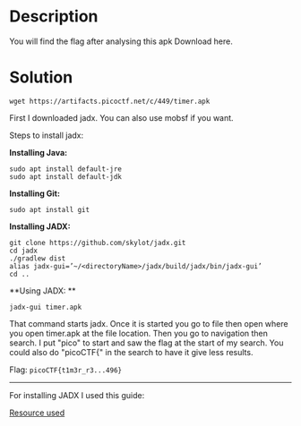 # Description

You will find the flag after analysing this apk
Download here.

# Solution

```wget https://artifacts.picoctf.net/c/449/timer.apk```

First I downloaded jadx. You can also use mobsf if you want.

Steps to install jadx:

**Installing Java:**

```
sudo apt install default-jre
sudo apt install default-jdk
```

**Installing Git:**

```sudo apt install git```

**Installing JADX:**

```
git clone https://github.com/skylot/jadx.git
cd jadx
./gradlew dist
alias jadx-gui=’~/<directoryName>/jadx/build/jadx/bin/jadx-gui’
cd ..
```

**Using JADX: **

```jadx-gui timer.apk```

That command starts jadx. Once it is started you go to file then open where you open timer.apk at the file location. Then you go to navigation then search. I put "pico" to start and saw the flag at the start of my search. You could also do "picoCTF{" in the search to have it give less results.

Flag: ```picoCTF{t1m3r_r3...496}```
  
---
  
For installing JADX I used this guide:

[Resource used](https://www.secplicity.org/2019/10/04/android-apk-reverse-engineering-using-jadx/)
